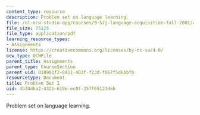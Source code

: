 ```yaml
---
content_type: resource
description: Problem set on language learning.
file: /ol-ocw-studio-app/courses/9-57j-language-acquisition-fall-2001/4b34dba2432b619eec0f257f69123deb_ProblemSet1.pdf
file_size: 75125
file_type: application/pdf
learning_resource_types:
- Assignments
license: https://creativecommons.org/licenses/by-nc-sa/4.0/
ocw_type: OCWFile
parent_title: Assignments
parent_type: CourseSection
parent_uid: 010901f2-8411-403f-f23d-f067f5d6bbfb
resourcetype: Document
title: Problem Set 1
uid: 4b34dba2-432b-619e-ec0f-257f69123deb
---
```

Problem set on language learning.